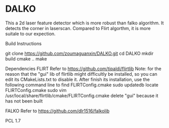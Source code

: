 # DALKO
This a 2d laser feature detector which is more robust than falko algorithm. It detects the corner in laserscan. 
Compared to Flirt algorthm, it is more suitale to our expection.



Build Instructions

git clone https://github.com/zoumaguanxin/DALKO.git
cd DALKO
mkdir build
cmake ..
make


Dependencies
FLIRT
Refer to https://github.com/tipaldi/flirtlib
Note: for the reason that the "gui" lib of flirtlib might difficultly be installed, so you can edit its CMakeLists.txt to disable it.
After finish its installation, use the following command line to find FLIRTConfig.cmake
sudo updatedb
locate FLIRTConfig.cmake
sudo vim /usr/local/share/flirtlib/cmake/FLIRTConfig.cmake
delete "gui" because it has not been built

FALKO
Refer to https://github.com/dlr1516/falkolib

PCL 1.7

